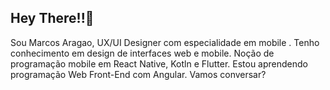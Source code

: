 ## Hey There!!👋

Sou Marcos Aragao, UX/UI Designer com especialidade em mobile . Tenho conhecimento em design de interfaces web e mobile. Noção de programação mobile em React Native, Kotln e Flutter. Estou aprendendo programação Web Front-End com Angular. 
                 Vamos conversar?</p>
